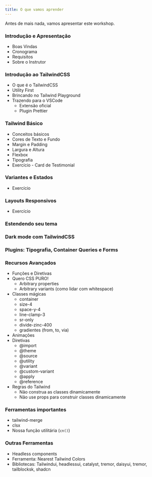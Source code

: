 ```yaml
---
title: O que vamos aprender
---
```


Antes de mais nada, vamos apresentar este workshop.

### Introdução e Apresentação

- Boas Vindas
- Cronograma
- Requisitos
- Sobre o Instrutor

### Introdução ao TailwindCSS

- O que é o TailwindCSS
- Utility First
- Brincando no Tailwind Playground
- Trazendo para o VSCode
  - Extensão oficial
  - Plugin Prettier

### Tailwind Básico

- Conceitos básicos
- Cores de Texto e Fundo
- Margin e Padding
- Largura e Altura
- Flexbox
- Tipografia
- Exercício - Card de Testimonial

### Variantes e Estados

- Exercício

### Layouts Responsivos

- Exercício

### Estendendo seu tema

### Dark mode com TailwindCSS

### Plugins: Tipografia, Container Queries e Forms

### Recursos Avançados

- Funções e Diretivas
- Quero CSS PURO!
  - Arbitrary properties
  - Arbitrary variants (como lidar com whitespace)
- Classes mágicas
  - container
  - size-4
  - space-y-4
  - line-clamp-3
  - sr-only
  - divide-zinc-400
  - gradientes (from, to, via)
- Animações
- Diretivas
  - @import
  - @theme
  - @source
  - @utility
  - @variant
  - @custom-variant
  - @apply
  - @reference
- Regras do Tailwind
  - Não construa as classes dinamicamente
  - Não use props para construir classes dinamicamente

### Ferramentas importantes

- tailwind-merge
- clsx
- Nossa função utilitária (`cn()`)

### Outras Ferramentas

- Headless components
- Ferramenta: Nearest Tailwind Colors
- Bibliotecas: Tailwindui, headlessui, catalyst, tremor, daisyui, tremor, tailblocksk, shadcn
